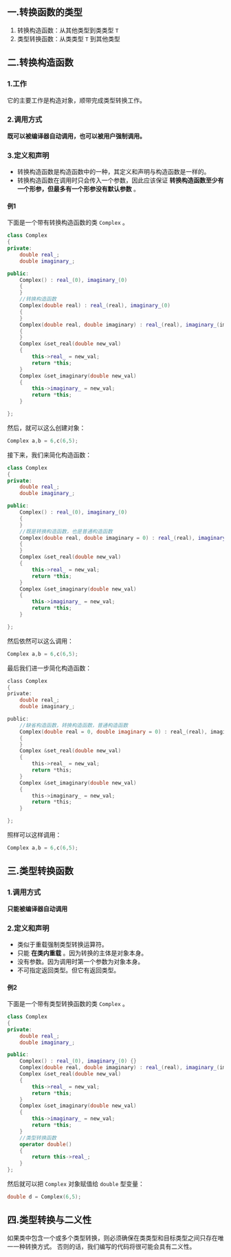 ## 一.转换函数的类型
1.	转换构造函数：从其他类型到类类型 `T`
2.	类型转换函数：从类类型 `T` 到其他类型

## 二.转换构造函数
### 1.工作
它的主要工作是构造对象，顺带完成类型转换工作。
### 2.调用方式
**既可以被编译器自动调用，也可以被用户强制调用。**

### 3.定义和声明
+	转换构造函数是构造函数中的一种，其定义和声明与构造函数是一样的。
+	转换构造函数在调用时只会传入一个参数，因此应该保证 **转换构造函数至少有一个形参，但最多有一个形参没有默认参数** 。

#### 例1
下面是一个带有转换构造函数的类 `Complex` 。
```c++
class Complex
{
private:
    double real_;
    double imaginary_;

public:
    Complex() : real_(0), imaginary_(0)
    {
    }
    //转换构造函数
    Complex(double real) : real_(real), imaginary_(0)
    {
    }
    Complex(double real, double imaginary) : real_(real), imaginary_(imaginary)
    {
    }
    Complex &set_real(double new_val)
    {
        this->real_ = new_val;
        return *this;
    }
    Complex &set_imaginary(double new_val)
    {
        this->imaginary_ = new_val;
        return *this;
    }

};
```
然后，就可以这么创建对象：
```c
Complex a,b = 6,c(6,5);
```
接下来，我们来简化构造函数：
```c++
class Complex
{
private:
    double real_;
    double imaginary_;

public:
    Complex() : real_(0), imaginary_(0)
    {
    }
    //既是转换构造函数，也是普通构造函数
    Complex(double real, double imaginary = 0) : real_(real), imaginary_(imaginary)
    {
    }
    Complex &set_real(double new_val)
    {
        this->real_ = new_val;
        return *this;
    }
    Complex &set_imaginary(double new_val)
    {
        this->imaginary_ = new_val;
        return *this;
    }

};
```
然后依然可以这么调用：
```c
Complex a,b = 6,c(6,5);
```
最后我们进一步简化构造函数：
```c
class Complex
{
private:
    double real_;
    double imaginary_;

public:
	//缺省构造函数，转换构造函数，普通构造函数
    Complex(double real = 0, double imaginary = 0) : real_(real), imaginary_(imaginary)
    {
    }
    Complex &set_real(double new_val)
    {
        this->real_ = new_val;
        return *this;
    }
    Complex &set_imaginary(double new_val)
    {
        this->imaginary_ = new_val;
        return *this;
    }

};
```
照样可以这样调用：
```c
Complex a,b = 6,c(6,5);
```

## 三.类型转换函数
### 1.调用方式
**只能被编译器自动调用**

### 2.定义和声明
+	类似于重载强制类型转换运算符。
+	只能 **在类内重载** 。因为转换的主体是对象本身。
+	没有参数。因为调用时第一个参数为对象本身。
+	不可指定返回类型。但它有返回类型。

#### 例2
下面是一个带有类型转换函数的类 `Complex` 。
```c++
class Complex
{
private:
    double real_;
    double imaginary_;

public:
	Complex() : real_(0), imaginary_(0) {}
    Complex(double real, double imaginary) : real_(real), imaginary_(imaginary) {}
    Complex &set_real(double new_val)
    {
        this->real_ = new_val;
        return *this;
    }
    Complex &set_imaginary(double new_val)
    {
        this->imaginary_ = new_val;
        return *this;
    }
    //类型转换函数
	operator double()
	{
		return this->real_;
	}
};
```
然后就可以把 `Complex` 对象赋值给 `double` 型变量：
```c++
double d = Complex(6,5);
```

## 四.类型转换与二义性
如果类中包含一个或多个类型转换，则必须确保在类类型和目标类型之间只存在唯一一种转换方式。 否则的话，我们编写的代码将很可能会具有二义性。

